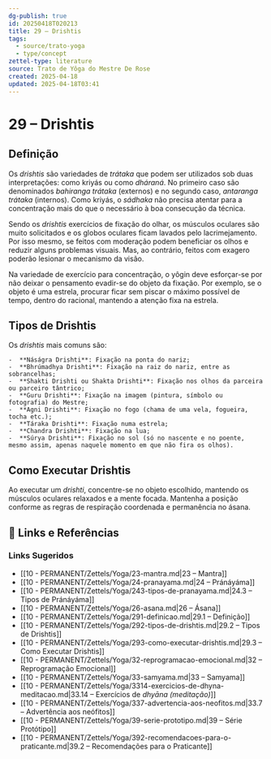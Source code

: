 ```yaml
---
dg-publish: true
id: 20250418T020213
title: 29 – Drishtis
tags:
  - source/trato-yoga
  - type/concept
zettel-type: literature
source: Trato de Yôga do Mestre De Rose
created: 2025-04-18
updated: 2025-04-18T03:41
---
```


# 29 – Drishtis

## Definição
Os *drishtis* são variedades de *trátaka* que podem ser utilizados sob duas interpretações: como kriyás ou como *dháraná*. No primeiro caso são denominados *bahiranga trátaka* (externos) e no segundo caso, *antaranga trátaka* (internos). Como kriyás, o *sádhaka* não precisa atentar para a concentração mais do que o necessário à boa consecução da técnica.

Sendo os *drishtis* exercícios de fixação do olhar, os músculos oculares são muito solicitados e os globos oculares ficam lavados pelo lacrimejamento. Por isso mesmo, se feitos com moderação podem beneficiar os olhos e reduzir alguns problemas visuais. Mas, ao contrário, feitos com exagero poderão lesionar o mecanismo da visão.

Na variedade de exercício para concentração, o yôgin deve esforçar-se por não deixar o pensamento evadir-se do objeto da fixação. Por exemplo, se o objeto é uma estrela, procurar ficar sem piscar o máximo possível de tempo, dentro do racional, mantendo a atenção fixa na estrela.

## Tipos de Drishtis
Os *drishtis* mais comuns são:

    -  **Náságra Drishti**: Fixação na ponta do nariz;
    -  **Bhrúmadhya Drishti**: Fixação na raiz do nariz, entre as sobrancelhas;
    -  **Shakti Drishti ou Shakta Drishti**: Fixação nos olhos da parceira ou parceiro tântrico;
    -  **Guru Drishti**: Fixação na imagem (pintura, símbolo ou fotografia) do Mestre;
    -  **Agni Drishti**: Fixação no fogo (chama de uma vela, fogueira, tocha etc.);
    -  **Táraka Drishti**: Fixação numa estrela;
    -  **Chandra Drishti**: Fixação na lua;
    -  **Súrya Drishti**: Fixação no sol (só no nascente e no poente, mesmo assim, apenas naquele momento em que não fira os olhos).

## Como Executar Drishtis
Ao executar um *drishti*, concentre-se no objeto escolhido, mantendo os músculos oculares relaxados e a mente focada. Mantenha a posição conforme as regras de respiração coordenada e permanência no ásana.

## 🔗 Links e Referências











### Links Sugeridos

- [[10 - PERMANENT/Zettels/Yoga/23-mantra.md\|23 – Mantra]]
- [[10 - PERMANENT/Zettels/Yoga/24-pranayama.md\|24 – Pránáyáma]]
- [[10 - PERMANENT/Zettels/Yoga/243-tipos-de-pranayama.md\|24.3 – Tipos de Pránáyáma]]
- [[10 - PERMANENT/Zettels/Yoga/26-asana.md\|26 – Ásana]]
- [[10 - PERMANENT/Zettels/Yoga/291-definicao.md\|29.1 – Definição]]
- [[10 - PERMANENT/Zettels/Yoga/292-tipos-de-drishtis.md\|29.2 – Tipos de Drishtis]]
- [[10 - PERMANENT/Zettels/Yoga/293-como-executar-drishtis.md\|29.3 – Como Executar Drishtis]]
- [[10 - PERMANENT/Zettels/Yoga/32-reprogramacao-emocional.md\|32 – Reprogramação Emocional]]
- [[10 - PERMANENT/Zettels/Yoga/33-samyama.md\|33 – Samyama]]
- [[10 - PERMANENT/Zettels/Yoga/3314-exercicios-de-dhyna-meditacao.md\|33.14 – Exercícios de *dhyāna (meditação)*]]
- [[10 - PERMANENT/Zettels/Yoga/337-advertencia-aos-neofitos.md\|33.7 – Advertência aos neófitos]]
- [[10 - PERMANENT/Zettels/Yoga/39-serie-prototipo.md\|39 – Série Protótipo]]
- [[10 - PERMANENT/Zettels/Yoga/392-recomendacoes-para-o-praticante.md\|39.2 – Recomendações para o Praticante]]